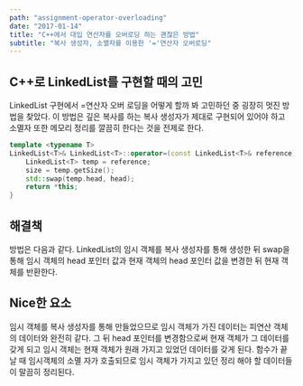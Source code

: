 ```yaml
---
path: "assignment-operator-overloading"
date: "2017-01-14"
title: "C++에서 대입 연산자를 오버로딩 하는 괜찮은 방법"
subtitle: "복사 생성자, 소멸자를 이용한 '='연산자 오버로딩"
---
```


## C++로 LinkedList를 구현할 때의 고민

LinkedList 구현에서 =연산자 오버 로딩을 어떻게 할까 봐 고민하던 중 굉장히 멋진 방법을 찾았다. 이 방법은 깊은 복사를 하는 복사 생성자가 제대로 구현되어 있어야 하고 소멸자 또한 메모리 정리를 깔끔히 한다는 것을 전제로 한다.

```c++
template <typename T>
LinkedList<T>& LinkedList<T>::operator=(const LinkedList<T>& reference) {
    LinkedList<T> temp = reference;
    size = temp.getSize();
    std::swap(temp.head, head);
    return *this;
}
```

## 해결책

방법은 다음과 같다. LinkedList의 임시 객체를 복사 생성자를 통해 생성한 뒤 swap을 통해 임시 객체의 head 포인터 값과 현재 객체의 head 포인터 값을 변경한 뒤 현재 객체를 반환한다.

## Nice한 요소

임시 객체를 복사 생성자를 통해 만들었으므로 임시 객체가 가진 데이터는 피연산 객체의 데이터와 완전히 같다. 그 뒤 head 포인터를 변경함으로써 현재 객체가 그 데이터를 갖게 되고 임시 객체는 현재 객체가 원래 가지고 있었던 데이터를 갖게 된다. 함수가 끝날 때 임시객체의 소멸 자가 호출되므로 임시 객체가 가지고 있던 정리 해야 할 데이터들이 말끔히 정리된다.
